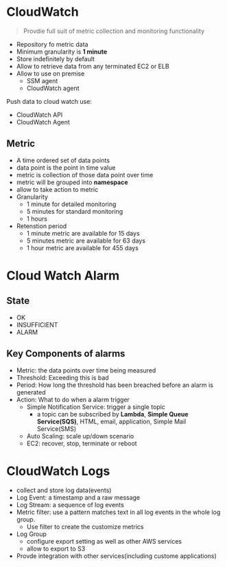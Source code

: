 # CloudWatch
> Provdie full suit of metric collection and monitoring functionality
* Repository fo metric data
* Minimum granularity is **1 minute**
* Store indefinitely by default
* Allow to retrieve data from any terminated EC2 or ELB
* Allow to use on premise
  * SSM agent
  * CloudWatch agent

Push data to cloud watch use: 
* CloudWatch API
* CloudWatch Agent

## Metric
* A time ordered set of data points
* data point is the point in time value
* metric is collection of those data point over time
* metric will be grouped into **namespace**
* allow to take action to metric
* Granularity
  * 1 minute for detailed monitoring
  * 5 minutes for standard monitoring
  * 1 hours
* Retenstion period
  * 1 minute metric are available for 15 days
  * 5 minutes metric are available for 63 days
  * 1 hour metric are available for 455 days

# Cloud Watch Alarm
## State
* OK
* INSUFFICIENT
* ALARM

## Key Components of alarms
* Metric: the data points over time being measured
* Threshold: Exceeding this is bad
* Period: How long the threshold has been breached before an alarm is generated
* Action: What to do when a alarm trigger
  * Simple Notification Service: trigger a single topic
    * a topic can be subscribed by **Lambda**, **Simple Queue Service(SQS)**, HTML, email, application, Simple Mail Service(SMS)
  * Auto Scaling: scale up/down scenario
  * EC2: recover, stop, terminate or reboot

# CloudWatch Logs
* collect and store log data(events)
* Log Event: a timestamp and a raw message
* Log Stream: a sequence of log events
* Metric filter: use a pattern matches text in all log events in the whole log group.
  * Use filter to create the customize metrics
* Log Group
  * configure export setting as well as other AWS services
  * allow to export to S3
* Provde integration with other services(including custome applications)
